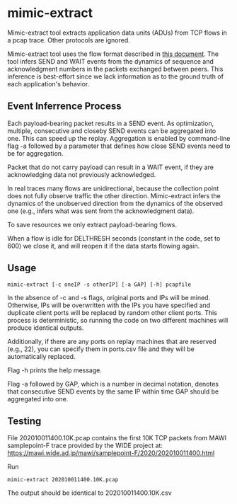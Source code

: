 # mimic-extract

Mimic-extract tool extracts application data units (ADUs) from TCP flows in a pcap trace.
Other protocols are ignored.

Mimic-extract tool uses the flow format described in [this document](../README.md).
The tool infers SEND and WAIT events from the dynamics of sequence and acknowledgment
numbers in the packets exchanged between peers. This inference is best-effort since
we lack information as to the ground truth of each application's behavior.

## Event Inferrence Process

Each payload-bearing packet results in a SEND event. As optimization, multiple,
consecutive and closeby SEND events can be aggregated into one. This can speed
up the replay. Aggregation is enabled by
command-line flag -a followed by a parameter that defines how close SEND events need
to be for aggregation.

Packet that do not carry payload can result in a WAIT event, if they are acknowledging
data not previously acknowledged.

In real traces many flows are unidirectional, because the collection point does not fully
observe traffic the other direction. Mimic-extract infers the dynamics of the unobserved
direction from the dynamics of the observed one (e.g., infers what was sent from the
acknowledgment data).

To save resources we only extract payload-bearing flows.

When a flow is idle for DELTHRESH seconds (constant in the code, set to 600) we close it,
and will reopen it if the data starts flowing again.

## Usage

    mimic-extract [-c oneIP -s otherIP] [-a GAP] [-h] pcapfile

In the absence of -c and -s flags, original ports and IPs will be mined.
Otherwise, IPs will be overwritten with the IPs	you have specified
and duplicate client ports will be replaced by random other client ports.
This process is deterministic, so running the code on two different
machines will produce identical outputs. 

Additionally, if there are any ports on replay machines that are
reserved (e.g., 22), you can specify them in ports.csv file and they will be 
automatically replaced.

Flag -h prints the help message.

Flag -a followed by GAP, which is a number in decimal notation, denotes that consecutive
SEND events by the same IP within time GAP should be aggregated into one.

## Testing

File 202010011400.10K.pcap contains the first 10K TCP packets from MAWI samplepoint-F trace
provided by the WIDE project at: https://mawi.wide.ad.jp/mawi/samplepoint-F/2020/202010011400.html

Run

    mimic-extract 202010011400.10K.pcap

The output should be identical to 202010011400.10K.csv





